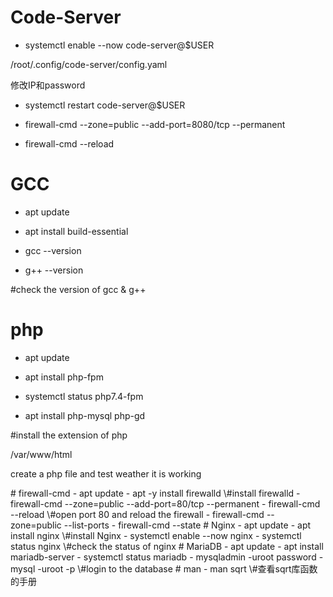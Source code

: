 # Code-Server

- systemctl enable --now code-server@$USER 

/root/.config/code-server/config.yaml 

修改IP和password 

- systemctl restart code-server@$USER 

- firewall-cmd --zone=public --add-port=8080/tcp --permanent 
- firewall-cmd --reload 

# GCC

- apt update 
- apt install build-essential 

- gcc --version 
- g++ --version 

\#check the version of gcc & g++ 

# php

- apt update 
- apt install php-fpm 
- systemctl status php7.4-fpm 

- apt install php-mysql php-gd 

\#install the extension of php 

/var/www/html 

create a php file and test weather it is working 

<?php 

phpinfo(); 

\> 

# firewall-cmd

- apt update 
- apt -y install firewalld 

\#install firewalld 

- firewall-cmd --zone=public --add-port=80/tcp --permanent 
- firewall-cmd --reload 

\#open port 80 and reload the firewall 

- firewall-cmd --zone=public --list-ports 
- firewall-cmd --state 

# Nginx

- apt update 
- apt install nginx 

\#install Nginx 

- systemctl enable --now nginx 
- systemctl status nginx 

\#check the status of nginx 

# MariaDB

- apt update 
- apt install mariadb-server 
- systemctl status mariadb 

- mysqladmin -uroot password <password> 
- mysql -uroot -p<password> 

\#login to the database 

# man

- man sqrt 

\#查看sqrt库函数的手册 

 

 